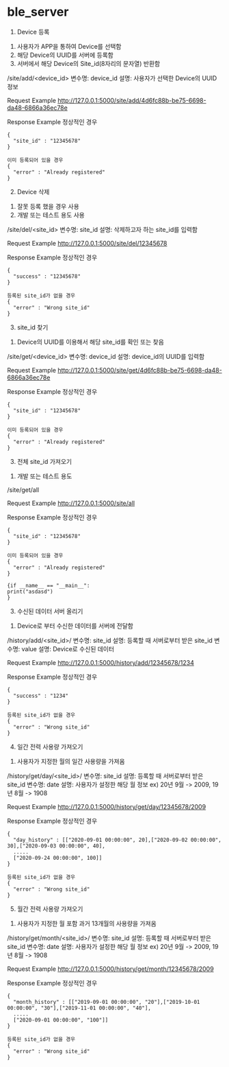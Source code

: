 # ble_server
1. Device 등록
  1) 사용자가 APP을 통하여 Device를 선택함
  2) 해당 Device의 UUID를 서버에 등록함
  3) 서버에서 해당 Device의 Site_id(8자리의 문자열) 반환함

/site/add/<device_id>
변수명: device_id 설명: 사용자가 선택한 Device의 UUID 정보

Request Example
http://127.0.0.1:5000/site/add/4d6fc88b-be75-6698-da48-6866a36ec78e

Response Example
정상적인 경우
<pre><code>{
  "site_id" : "12345678"
}

이미 등록되어 있을 경우
{
  "error" : "Already registered"
}</code></pre>

2. Device 삭제
1) 잘못 등록 했을 경우 사용
2) 개발 또는 테스트 용도 사용

/site/del/<site_id>
변수명: site_id 설명: 삭제하고자 하는 site_id를 입력함

Request Example
http://127.0.0.1:5000/site/del/12345678

Response Example
정상적인 경우
<pre><code>{
  "success" : "12345678"
}

등록된 site_id가 없을 경우
{
  "error" : "Wrong site_id"
}</code></pre>

3. site_id 찾기
1) Device의 UUID를 이용해서 해당 site_id를 확인 또는 찾음

/site/get/<device_id>
변수명: device_id 설명: device_id의 UUID를 입력함

Request Example
http://127.0.0.1:5000/site/get/4d6fc88b-be75-6698-da48-6866a36ec78e

Response Example
정상적인 경우
<pre><code>{
  "site_id" : "12345678"
}

이미 등록되어 있을 경우
{
  "error" : "Already registered"
}</code></pre>

3. 전체 site_id 가져오기
1) 개발 또는 테스트 용도

/site/get/all

Request Example
http://127.0.0.1:5000/site/all

Response Example
정상적인 경우
<pre><code>{
  "site_id" : "12345678"
}

이미 등록되어 있을 경우
{
  "error" : "Already registered"
}</code></pre>

<pre><code>{if __name__ == "__main__":
print("asdasd")
}</code></pre>

3. 수신된 데이터 서버 올리기
1) Device로 부터 수신한 데이터를 서버에 전달함

/history/add/<site_id>/<value>
변수명: site_id 설명: 등록할 때 서버로부터 받은 site_id
변수명: value 설명: Device로 수신된 데이터

Request Example
http://127.0.0.1:5000/history/add/12345678/1234

Response Example
정상적인 경우
<pre><code>{
  "success" : "1234"
}

등록된 site_id가 없을 경우
{
  "error" : "Wrong site_id"
}</code></pre>

4. 일간 전력 사용량 가져오기
1) 사용자가 지정한 월의 일간 사용량을 가져옴

/history/get/day/<site_id>/<date>
변수명: site_id 설명: 등록할 때 서버로부터 받은 site_id
변수명: date 설명: 사용자가 설정한 해당 월 정보
ex) 20년 9월 -> 2009, 19년 8월 -> 1908

Request Example
http://127.0.0.1:5000/history/get/day/12345678/2009

Response Example
정상적인 경우
<pre><code>{
  "day_history" : [["2020-09-01 00:00:00", 20],["2020-09-02 00:00:00", 30],["2020-09-03 00:00:00", 40],
  .....
  ["2020-09-24 00:00:00", 100]]
}

등록된 site_id가 없을 경우
{
  "error" : "Wrong site_id"
}</code></pre>

5. 월간 전력 사용량 가져오기
1) 사용자가 지정한 월 포함 과거 13개월의 사용량을 가져옴

/history/get/month/<site_id>/<date>
변수명: site_id 설명: 등록할 때 서버로부터 받은 site_id
변수명: date 설명: 사용자가 설정한 해당 월 정보
ex) 20년 9월 -> 2009, 19년 8월 -> 1908

Request Example
http://127.0.0.1:5000/history/get/month/12345678/2009

Response Example
정상적인 경우
<pre><code>{
  "month_history" : [["2019-09-01 00:00:00", "20"],["2019-10-01 00:00:00", "30"],["2019-11-01 00:00:00", "40"],
  .....
  ["2020-09-01 00:00:00", "100"]]
}

등록된 site_id가 없을 경우
{
  "error" : "Wrong site_id"
}</code></pre>